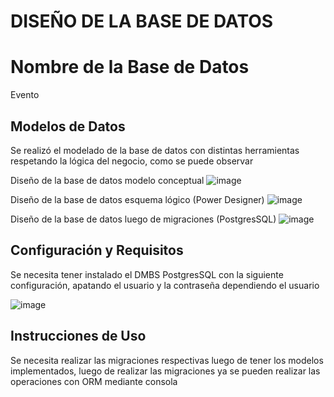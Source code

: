# DISEÑO DE LA BASE DE DATOS

# Nombre de la Base de Datos

Evento

## Modelos de Datos

Se realizó el modelado de la base de datos con distintas herramientas respetando la lógica del negocio, como se puede observar 

Diseño de la base de datos modelo conceptual
![image](https://github.com/Sebasm3690/AppEvento/assets/123337490/73d19f0e-b587-49a9-ba98-2fa228b116b1)

Diseño de la base de datos esquema lógico (Power Designer)
![image](https://github.com/Sebasm3690/AppEvento/assets/123337490/2209fc58-52aa-48c8-94e8-51910f0613dc)

Diseño de la base de datos luego de migraciones (PostgresSQL)
![image](https://github.com/Sebasm3690/AppEvento/assets/123337490/0fa8d0bf-78a9-4ccd-b1d4-338ac5dbc81e)

## Configuración y Requisitos

Se necesita tener instalado el DMBS PostgresSQL con la siguiente configuración, apatando el usuario y la contraseña dependiendo el usuario

![image](https://github.com/Sebasm3690/AppEvento/assets/123337490/ff065cf4-2b2b-43a4-b401-b486b630208c)

## Instrucciones de Uso

Se necesita realizar las migraciones respectivas luego de tener los modelos implementados, luego de realizar las migraciones ya se pueden realizar las operaciones con ORM mediante consola 









